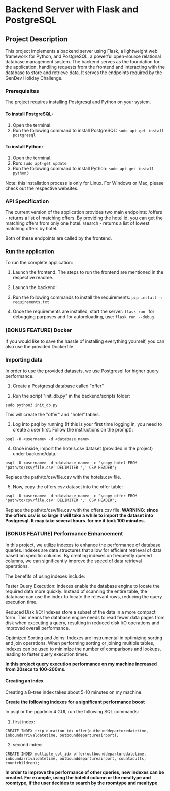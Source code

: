 # Backend Server with Flask and PostgreSQL

## Project Description
This project implements a backend server using Flask, a lightweight web framework for Python, and PostgreSQL, a powerful open-source relational database management system. The backend serves as the foundation for the application, handling requests from the frontend and interacting with the database to store and retrieve data. It serves the endpoints required by the GenDev Holiday Challenge.

### Prerequisites
The project requires installing Postgresql and Python on your system. 

#### To install PostgreSQL:

1. Open the terminal.
2. Run the following command to install PostgreSQL:
`sudo apt-get install postgresql`

#### To install Python:

1. Open the terminal.
2. Run: 
`sudo apt-get update`
3. Run the following command to install Python:
`sudo apt-get install python3`

Note: this installation process is only for Linux. For Windows or Mac, please check out the respective websites. 

### API Specification
The current version of the application provides two main endpoints: 
/offers - returns a list of matching offers. By providing the hotel id, you can get the matching offers from only one hotel. 
/search - returns a list of lowest matching offers by hotel. 

Both of these endpoints are called by the frontend. 

### Run the application
To run the complete application:
1. Launch the frontend. 
The steps to run the frontend are mentioned in the respective readme. 

2. Launch the backend:
1. Run the following commands to install the requirements:
`pip install -r requirements.txt`
2. Once the requirements are installed, start the server: 
`flask run `
for debugging purposes and for autoreloading, use: `flask run --debug`

### (BONUS FEATURE) Docker
If you would like to save the hassle of installing everything yourself, you can also use the provided Dockerfile. 

### Importing data
In order to use the provided datasets, we use Postgresql for higher query performance. 

1. Create a Postgresql database called "offer"

2. Run the script "init_db.py" in the backend/scripts folder:

`sudo python3 init_db.py`

This will create the "offer" and "hotel" tables. 

3. Log into psql by running (If this is your first time logging in, you need to create a user first. Follow the instructions on the prompt): 

`psql -U <username> -d <database_name>`

4. Once inside, import the hotels.csv dataset (provided in the project) under backend/data.:

`psql -U <username> -d <database_name> -c "\copy hotel FROM 'path/to/csv/file.csv' DELIMITER ',' CSV HEADER";`

Replace the path/to/csv/file.csv with the hotels.csv file. 

5. Now, copy the offers.csv dataset into the offer table:

`psql -U <username> -d <database_name> -c "\copy offer FROM 'path/to/csv/file.csv' DELIMITER ',' CSV HEADER";`

Replace the path/to/csv/file.csv with the offers.csv file. 
**WARNING: since the offers.csv is so large it will take a while to import the dataset into Postgresql. It may take several hours. for me it took 100 minutes.**

### (BONUS FEATURE) Performance Enhancement
In this project, we utilize indexes to enhance the performance of database queries. Indexes are data structures that allow for efficient retrieval of data based on specific columns. By creating indexes on frequently queried columns, we can significantly improve the speed of data retrieval operations.

The benefits of using indexes include:

Faster Query Execution: Indexes enable the database engine to locate the required data more quickly. Instead of scanning the entire table, the database can use the index to locate the relevant rows, reducing the query execution time.

Reduced Disk I/O: Indexes store a subset of the data in a more compact form. This means the database engine needs to read fewer data pages from disk when executing a query, resulting in reduced disk I/O operations and improved overall performance.

Optimized Sorting and Joins: Indexes are instrumental in optimizing sorting and join operations. When performing sorting or joining multiple tables, indexes can be used to minimize the number of comparisons and lookups, leading to faster query execution times.

**In this project query execution performance on my machine increased from 20secs to 100-200ms.**

#### Creating an index
Creating a B-tree index takes about 5-10 minutes on my machine. 

**Create the following indexes for a significant performance boost**

In psql or the pgadmin 4 GUI, run the following SQL commands: 

1. first index:

`CREATE INDEX trip_duration_idx offer(outbounddeparturedatetime, inboundarrivaldatetime, outbounddepartureairport);`

2. second index: 

`CREATE INDEX multiple_col_idx offer(outbounddeparturedatetime, inboundarrivaldatetime, outbounddepartureairport, countadults, countchildren);`

**In order to improve the performance of other queries, new indexes can be created. For example, using the hotelid column or the mealtype and roomtype, if the user decides to search by the roomtype and mealtype**